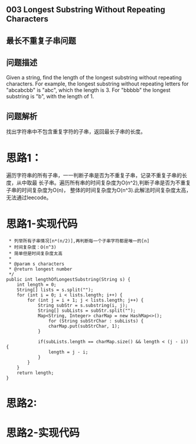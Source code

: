 ## 003 Longest Substring Without Repeating Characters
## 最长不重复子串问题
## 问题描述
Given a string, find the length of the longest substring without repeating characters. 
For example, the longest substring without repeating letters for "abcabcbb" is "abc", 
which the length is 3. For "bbbbb" the longest substring is "b", with the length of 1.
## 问题解析
找出字符串中不包含重复字符的子串，返回最长子串的长度。  
# 思路1：
遍历字符串的所有子串，一一判断子串是否为不重复子串，记录不重复子串的长度，从中取最
长子串。遍历所有串的时间复杂度为O(n^2),判断子串是否为不重复子串的时间复杂度为O(n)，
整体的时间复杂度为O(n^3).此解法时间复杂度太高，无法通过leecode。
# 思路1-实现代码
	 * 列举所有子串情况[n*(n/2)],再判断每一个子串字符都是唯一的[n]
	 * 时间复杂度：O(n^3)
	 * 简单但是时间复杂度太高
	 *
	 * @param s characters
	 * @return longest number
	 */
	public int lengthOfLongestSubstring(String s) {
	    int length = 0;
	    String[] lists = s.split("");
	    for (int i = 0; i < lists.length; i++) {
	        for (int j = i + 1; j < lists.length; j++) {
	            String subStr = s.substring(i, j);
	            String[] subLists = subStr.split("");
	            Map<String, Integer> charMap = new HashMap<>();
	                for (String subStrChar : subLists) {
	                charMap.put(subStrChar, 1);
	            }
	
	            if(subLists.length == charMap.size() && length < (j - i)) {
	                length = j - i;
	            }
	        }
	    }
	    return length;
	}

# 思路2:

# 思路2-实现代码
